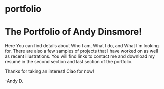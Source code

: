 # portfolio
<h1>The Portfolio of Andy Dinsmore!</h1>

Here You can find details about Who I am, What I do, and What I'm looking for.
There are also a few samples of projects that I have worked on as well as recent illustrations.
You will find links to contact me and download my resumé in the second section and last section of the portfolio.

Thanks for taking an interest!
Ciao for now!

-Andy D.
